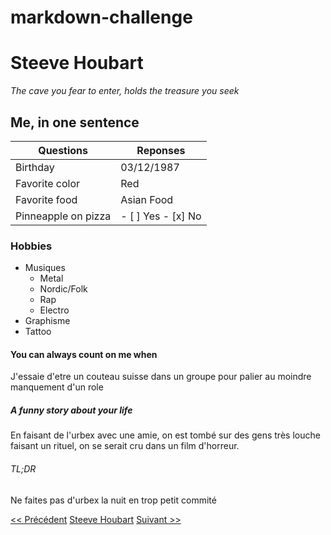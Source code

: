 # markdown-challenge
# Steeve Houbart
*The cave you fear to enter, holds the treasure you seek*
## Me, in one sentence
| Questions | Reponses |
| --------- | -------- |
| Birthday | 03/12/1987 |
| Favorite color | Red |
| Favorite food | Asian Food |
| Pinneapple on pizza | - [ ] Yes - [x] No |
### Hobbies
* Musiques 
    * Metal
    * Nordic/Folk
    * Rap
    * Electro
* Graphisme
* Tattoo
#### You can always count on me when
J'essaie d'etre un couteau suisse dans un groupe pour palier au moindre manquement d'un role
##### A funny story about your life
En faisant de l'urbex avec une amie, on est tombé sur des gens très louche faisant un rituel, on se serait cru dans un film d'horreur.
###### TL;DR
Ne faites pas d'urbex la nuit en trop petit commité

[<< Précédent](https://github.com/LydiaHaway/markdown-challenge.git) [Steeve Houbart](https://github.com/st2eve/markdown-challenge.git) [Suivant >>](https://github.com/TanguyIglesias/personal-intro.git)